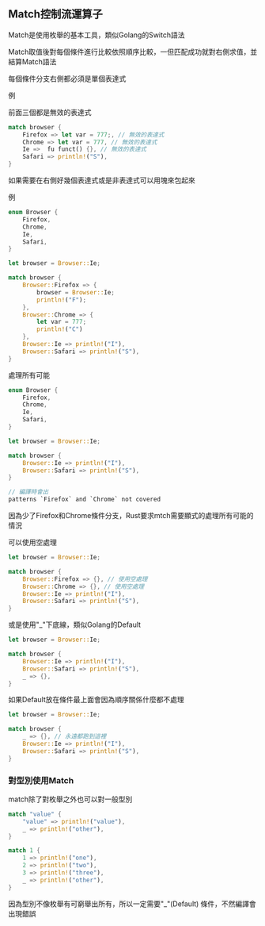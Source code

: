 ## Match控制流運算子

Match是使用枚舉的基本工具，類似Golang的Switch語法

Match取值後對每個條件進行比較依照順序比較，一但匹配成功就對右側求值，並結算Match語法

每個條件分支右側都必須是單個表達式

例 

前面三個都是無效的表達式

```rust
match browser {
    Firefox => let var = 777;, // 無效的表達式
    Chrome => let var = 777, // 無效的表達式
    Ie =>  fu funct() {}, // 無效的表達式
    Safari => println!("S"),
}
```

如果需要在右側好幾個表達式或是非表達式可以用塊來包起來

例

```rust
enum Browser {
    Firefox,
    Chrome,
    Ie,
    Safari,
}

let browser = Browser::Ie;

match browser {
    Browser::Firefox => {
        browser = Browser::Ie;
        println!("F");
    },
    Browser::Chrome => {
        let var = 777;
        println!("C")
    },
    Browser::Ie => println!("I"),
    Browser::Safari => println!("S"),
}
```

處理所有可能

```rust
enum Browser {
    Firefox,
    Chrome,
    Ie,
    Safari,
}

let browser = Browser::Ie;

match browser {
    Browser::Ie => println!("I"),
    Browser::Safari => println!("S"),
}

// 編譯時會出
patterns `Firefox` and `Chrome` not covered
```

因為少了Firefox和Chrome條件分支，Rust要求mtch需要顯式的處理所有可能的情況

可以使用空處理

```rust
let browser = Browser::Ie;

match browser {
    Browser::Firefox => {}, // 使用空處理
    Browser::Chrome => {}, // 使用空處理
    Browser::Ie => println!("I"),
    Browser::Safari => println!("S"),
}
```

或是使用"_"下底線，類似Golang的Default

```rust
let browser = Browser::Ie;

match browser {
    Browser::Ie => println!("I"),
    Browser::Safari => println!("S"),
    _ => {},
}
```

如果Default放在條件最上面會因為順序關係什麼都不處理

```rust
let browser = Browser::Ie;

match browser {
    _ => {}, // 永遠都跑到這裡
    Browser::Ie => println!("I"),
    Browser::Safari => println!("S"),
}
```

### 對型別使用Match

match除了對枚舉之外也可以對一般型別

```rust
match "value" {
    "value" => println!("value"),
    _ => println!("other"),
}

match 1 {
    1 => println!("one"),
    2 => println!("two"),
    3 => println!("three"),
    _ => println!("other"),
}
```

因為型別不像枚舉有可窮舉出所有，所以一定需要"_"(Default) 條件，不然編譯會出現錯誤